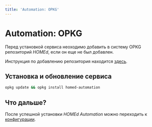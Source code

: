 ```yaml
---
title: 'Automation: OPKG'
---
```


# Automation: OPKG

Перед установкой сервиса неоходимо добавить в систему OPKG репозиторий _HOMEd_, если он еще не был добавлен.

Инструкция по добавлению репозитория находится [здесь](/common/opkg/).

## Установка и обновление сервиса

```sh
opkg update && opkg install homed-automation
```

## Что дальше?

После успешной установки _HOMEd Automation_ можно переходить к [конфигурации](/automation/configuration/).
